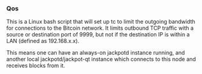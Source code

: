 ### Qos ###

This is a Linux bash script that will set up tc to limit the outgoing bandwidth for connections to the Bitcoin network. It limits outbound TCP traffic with a source or destination port of 9999, but not if the destination IP is within a LAN (defined as 192.168.x.x).

This means one can have an always-on jackpotd instance running, and another local jackpotd/jackpot-qt instance which connects to this node and receives blocks from it.
